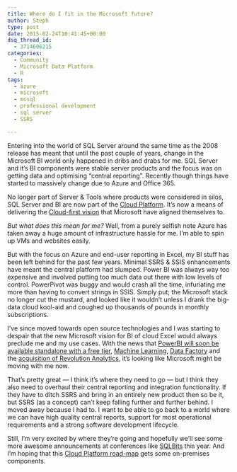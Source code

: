 ```yaml
---
title: Where do I fit in the Microsoft future?
author: Steph
type: post
date: 2015-02-24T10:41:45+00:00
dsq_thread_id:
  - 3714606215
categories:
  - Community
  - Microsoft Data Platform
  - R
tags:
  - azure
  - microsoft
  - mssql
  - professional development
  - sql server
  - SSRS

---
```

Entering into the world of SQL Server around the same time as the 2008 release has meant that until the past couple of years, change in the Microsoft BI world only happened in dribs and drabs for me. SQL Server and it&#8217;s BI components were stable server products and the focus was on getting data and optimising &#8220;central reporting&#8221;. Recently though things have started to massively change due to Azure and Office 365.

No longer part of Server & Tools where products were considered in silos, SQL Server and BI are now part of the <a href="http://blogs.technet.com/b/server-cloud/archive/2015/01/30/increasing-visibility-for-our-customers-announcing-the-cloud-platform-roadmap-site.aspx" title="Cloud Platform roadmap" target="_blank">Cloud Platform</a>. It&#8217;s now a means of delivering the <a href="http://news.microsoft.com/ceo/bold-ambition/index.html" title="Satya Nadella's vision email" target="_blank">Cloud-first vision</a> that Microsoft have aligned themselves to.

<!--more-->

_But what does this mean for me?_ Well, from a purely selfish note Azure has taken away a huge amount of infrastructure hassle for me. I&#8217;m able to spin up VMs and websites easily.

But with the focus on Azure and end-user reporting in Excel, my BI stuff has been left behind for the past few years. Minimal SSRS & SSIS enhancements have meant the central platform had slumped. Power BI was always way too expensive and involved putting too much data out there with low levels of control. PowerPivot was buggy and would crash all the time, infuriating me more than having to convert strings in SSIS. Simply put; the Microsoft stack no longer cut the mustard, and looked like it wouldn&#8217;t unless I drank the big-data cloud kool-aid and coughed up thousands of pounds in monthly subscriptions.

I&#8217;ve since moved towards open source technologies and I was starting to despair that the new Microsoft vision for BI of cloud Excel would always preclude me and my use cases. With the news that <a href="http://powerbi.com/dashboards/pricing" title="PowerBI pricing" target="_blank">PowerBI will soon be available standalone with a free tier</a>, <a href="http://blogs.technet.com/b/machinelearning/archive/2015/02/18/announcing-the-general-availability-of-azure-machine-learning.aspx" title="MAML GA" target="_blank">Machine Learning</a>, <a href="http://azure.microsoft.com/en-gb/services/data-factory/" title="Data Factory" target="_blank">Data Factory</a> and the <a href="http://blog.revolutionanalytics.com/2015/01/revolution-acquired.html" title="Revolution Analytics joins Microsoft" target="_blank">acquisition of Revolution Analytics</a>, it&#8217;s looking like Microsoft might be moving with me now.

That&#8217;s pretty great &#8212; I think it&#8217;s where they need to go &#8212; but I think they also need to overhaul their central reporting and integration functionality. If they have to ditch SSRS and bring in an entirely new product then so be it, but SSRS (as a concept) can&#8217;t keep falling further and further behind. I moved away because I had to. I want to be able to go back to a world where we can have high quality central reports, support for most operational requirements and a strong software development lifecycle.

Still, I&#8217;m very excited by where they&#8217;re going and hopefully we&#8217;ll see some more awesome announcements at conferences like <a href="http://sqlbits.com" title="SQLBits" target="_blank">SQLBits</a> this year. And I&#8217;m hoping that this <a href="http://www.microsoft.com/en-us/server-cloud/roadmap/" title="Cloud Platform roadmap" target="_blank">Cloud Platform road-map</a> gets some on-premises components.